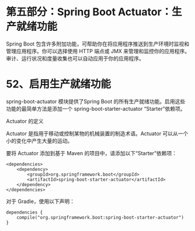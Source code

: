 # 第五部分：Spring Boot Actuator：生产就绪功能

Spring Boot 包含许多附加功能，可帮助你在将应用程序推送到生产环境时监视和管理应用程序。你可以选择使用 HTTP 端点或 JMX 来管理和监控你的应用程序。审计、运行状况和度量收集也可以自动应用于你的应用程序。

# 52、启用生产就绪功能

spring-boot-actuator 模块提供了Spring Boot 的所有生产就绪功能。启用这些功能的最简单方法是添加一个 spring-boot-starter-actuator “Starter”依赖项。

Actuator 的定义

Actuator 是指用于移动或控制某物的机械装置的制造术语。Actuator 可以从一个小的变化中产生大量的运动。

要将 Actuator 添加到基于 Maven 的项目中，请添加以下“Starter”依赖项：
```
<dependencies>
    <dependency>
        <groupId>org.springframework.boot</groupId>
        <artifactId>spring-boot-starter-actuator</artifactId>
    </dependency>
</dependencies>
```
对于 Gradle，使用以下声明：
```
dependencies {
    compile("org.springframework.boot:spring-boot-starter-actuator")
}
```